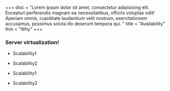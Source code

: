 +++
disc = "Lorem ipsum dolor sit amet, consectetur adipisicing elit. Excepturi perferendis magnam ea necessitatibus, officiis voluptas odit! Aperiam omnis, cupiditate laudantium velit nostrum, exercitationem accusamus, possimus soluta illo deserunt tempora qui. "
title = "Availability"
thin = "Why"
+++


### Server virtualization!

* Scalability1

* Scalability2

* Scalability1

* Scalability2


